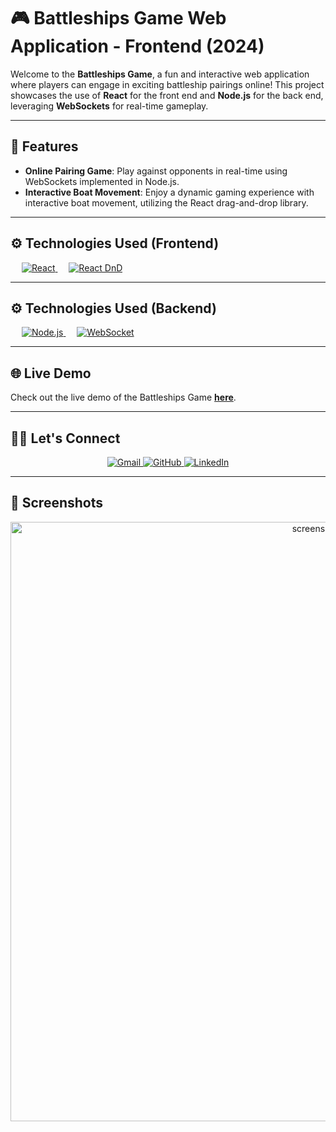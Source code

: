 # 🎮 Battleships Game Web Application - Frontend (2024)

Welcome to the **Battleships Game**, a fun and interactive web application where players can engage in exciting battleship pairings online! This project showcases the use of **React** for the front end and **Node.js** for the back end, leveraging **WebSockets** for real-time gameplay.

---

## 🚀 Features

- **Online Pairing Game**: Play against opponents in real-time using WebSockets implemented in Node.js.
- **Interactive Boat Movement**: Enjoy a dynamic gaming experience with interactive boat movement, utilizing the React drag-and-drop library.

---

## ⚙️ Technologies Used (Frontend)

&emsp;
<a href="https://reactjs.org/" target="_blank">
  <img alt="React" src="https://img.shields.io/badge/React-%2328232A.svg?style=for-the-badge&logo=react&logoColor=61DAFB">
</a>
&emsp;
<a href="https://reactjs.org/docs/drag-and-drop.html" target="_blank">
  <img alt="React DnD" src="https://img.shields.io/badge/React%20DnD-%23333.svg?style=for-the-badge&logo=react&logoColor=61DAFB">
</a>

---

## ⚙️ Technologies Used (Backend)

&emsp;
<a href="https://nodejs.org/" target="_blank">
  <img alt="Node.js" src="https://img.shields.io/badge/Node.js-339933.svg?style=for-the-badge&logo=node.js&logoColor=white">
</a>
&emsp;
<a href="https://www.npmjs.com/package/ws" target="_blank">
  <img alt="WebSocket" src="https://img.shields.io/badge/WebSocket-%23333333.svg?style=for-the-badge&logo=websocket&logoColor=white">
</a>

---

## 🌐 Live Demo

Check out the live demo of the Battleships Game [**here**](https://assafassa.github.io/battleships-game/).

---

## 🙋‍♂️ Let's Connect

<p align="center">
  <a href="mailto:rsd.assafassa1414@gmail.com">
    <img src="https://img.icons8.com/bubbles/50/000000/gmail.png" alt="Gmail"/>
  </a>
  <a href="https://github.com/assafassa">
    <img src="https://img.icons8.com/bubbles/50/000000/github.png" alt="GitHub"/>
  </a>
  <a href="https://www.linkedin.com/in/assafassa/">
    <img src="https://img.icons8.com/bubbles/50/000000/linkedin.png" alt="LinkedIn"/>
  </a>
</p>

<hr/>

## 📸 Screenshots
 <div align="center">
  <img src="https://i.imgur.com/eyyqdeP.png" alt="screenshot" width="959"/>
</div>
